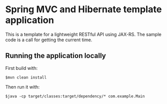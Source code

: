 # Spring MVC and Hibernate template application

This is a template for a lightweight RESTful API using JAX-RS. The sample code is a call for getting the current time.
    
## Running the application locally

First build with:

    $mvn clean install

Then run it with:

    $java -cp target/classes:target/dependency/* com.example.Main

